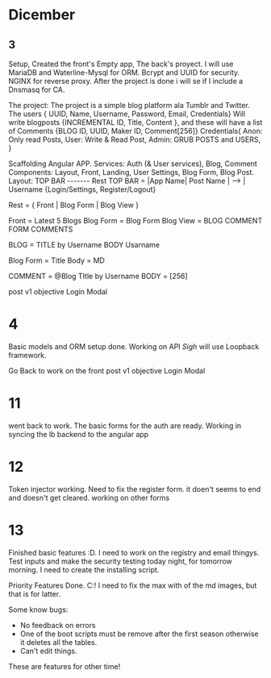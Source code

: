 # Dicember
## 3
Setup, Created the front's Empty app, The back's proyect.
I will use MariaDB and Waterline-Mysql for ORM.
Bcrypt and UUID for security.
NGINX for reverse proxy.
After the project is done i will se if I include a Dnsmasq for CA.

The project:
The project is a simple blog platform ala Tumblr and Twitter.
The users { UUID, Name, Username, Password, Email, Credentials} Will write blogposts {INCREMENTAL ID, Title, Content }, and these will have a list of Comments {BLOG ID, UUID, Maker ID, Comment[256]}
Credentials{
  Anon: Only read Posts,
  User: Write & Read Post,
  Admin: GRUB POSTS and USERS,
}

Scaffolding Angular APP.
Services: Auth (& User services), Blog, Comment
Components: Layout, Front, Landing, User Settings, Blog Form, Blog Post.
Layout: TOP BAR
        -------
        Rest
TOP BAR = |App Name| Post Name | --> | Username {Login/Settings, Register/Logout}

Rest = { Front | Blog Form | Blog View }

Front = Latest 5 Blogs
Blog Form = Blog Form
Blog View = BLOG
            COMMENT FORM
            COMMENTS

BLOG = TITLE
       by Username
       BODY
       Usarname

Blog Form = Title
            Body = MD

COMMENT = @Blog TItle
          by Username
          BODY = [256]

post v1 objective Login Modal

# 4
Basic models and ORM setup done.
Working on API
*Sigh* will use Loopback framework.

Go Back to work on the front
post v1 objective Login Modal

# 11 
went back to work. The basic forms for the auth are ready.
Working in syncing the lb backend to the angular app

# 12 
Token injector working. Need to fix the register form. it doen't seems to end and doesn't get cleared.
working on other forms

# 13
Finished basic features :D.
I need to work on the registry and email thingys. Test inputs and make the security testing today night, for tomorrow morning.
I need to create the installing script.

Priority Features Done. C:!
I need to fix the max with of the md images, but that is for latter.

Some know bugs:
  - No feedback on errors
  - One of the boot scripts must be remove after the first season otherwise it deletes all the tables.
  - Can't edit things.

These are features for other time!

